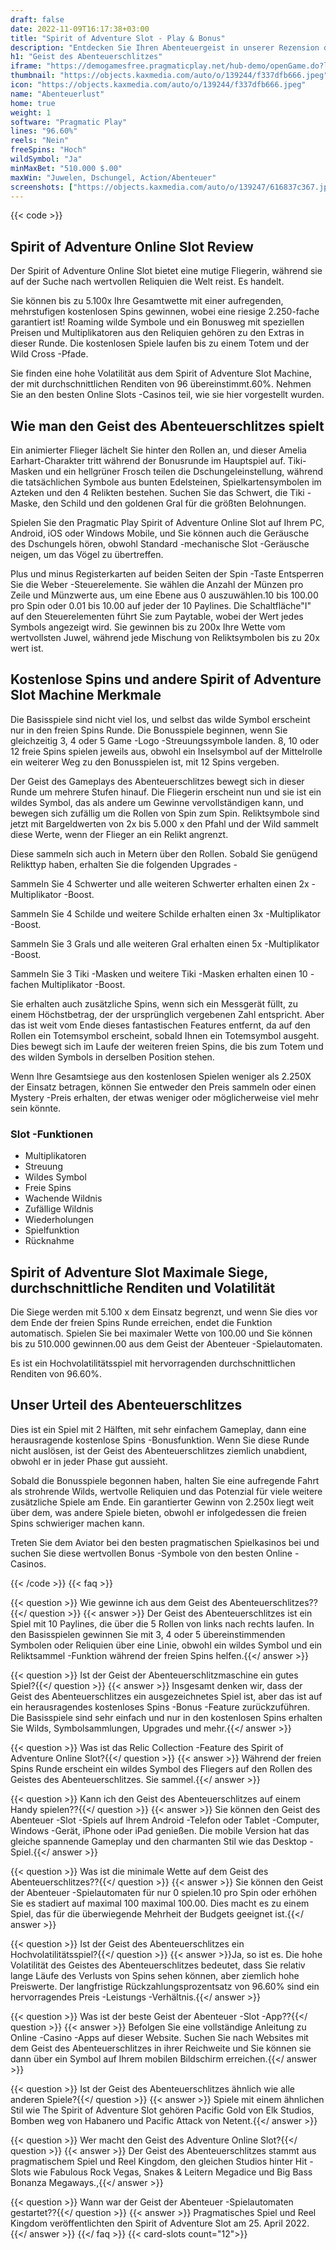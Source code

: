 ```yaml
---
draft: false
date: 2022-11-09T16:17:38+03:00
title: "Spirit of Adventure Slot - Play & Bonus"
description: "Entdecken Sie Ihren Abenteuergeist in unserer Rezension dieses Online Slot, in dem wir uns das Gameplay, die Funktionen und das Spielen mit dem besten Casino -Bonus ansehen."
h1: "Geist des Abenteuerschlitzes"
iframe: "https://demogamesfree.pragmaticplay.net/hub-demo/openGame.do?lang=en&cur=USD&websiteUrl=https%3A%2F%2Fclienthub.pragmaticplay.com%2F&gcpif=2273&gameSymbol=vs10spiritadv&jurisdiction=99&lobbyUrl=https://clienthub.pragmaticplay.com/slots/game-library/"
thumbnail: "https://objects.kaxmedia.com/auto/o/139244/f337dfb666.jpeg"
icon: "https://objects.kaxmedia.com/auto/o/139244/f337dfb666.jpeg"
name: "Abenteuerlust"
home: true
weight: 1
software: "Pragmatic Play"
lines: "96.60%"
reels: "Nein"
freeSpins: "Hoch"
wildSymbol: "Ja"
minMaxBet: "510.000 $.00"
maxWin: "Juwelen, Dschungel, Action/Abenteuer"
screenshots: ["https://objects.kaxmedia.com/auto/o/139247/616837c367.jpeg"]
---
```


{{< code >}}<h2>Spirit of Adventure Online Slot Review</h2><p>Der Spirit of Adventure Online Slot bietet eine mutige Fliegerin, während sie auf der Suche nach wertvollen Reliquien die Welt reist. Es handelt.</p><p>Sie können bis zu 5.100x Ihre Gesamtwette mit einer aufregenden, mehrstufigen kostenlosen Spins gewinnen, wobei eine riesige 2.250-fache garantiert ist! Roaming wilde Symbole und ein Bonusweg mit speziellen Preisen und Multiplikatoren aus den Reliquien gehören zu den Extras in dieser Runde. Die kostenlosen Spiele laufen bis zu einem Totem und der Wild Cross -Pfade.</p><p>Sie finden eine hohe Volatilität aus dem Spirit of Adventure Slot Machine, der mit durchschnittlichen Renditen von 96 übereinstimmt.60%. Nehmen Sie an den besten Online Slots -Casinos teil, wie sie hier vorgestellt wurden.</p><h2>Wie man den Geist des Abenteuerschlitzes spielt</h2><p>Ein animierter Flieger lächelt Sie hinter den Rollen an, und dieser Amelia Earhart-Charakter tritt während der Bonusrunde im Hauptspiel auf. Tiki-Masken und ein hellgrüner Frosch teilen die Dschungeleinstellung, während die tatsächlichen Symbole aus bunten Edelsteinen, Spielkartensymbolen im Azteken und den 4 Relikten bestehen. Suchen Sie das Schwert, die Tiki -Maske, den Schild und den goldenen Gral für die größten Belohnungen.</p><p>Spielen Sie den Pragmatic Play Spirit of Adventure Online Slot auf Ihrem PC, Android, iOS oder Windows Mobile, und Sie können auch die Geräusche des Dschungels hören, obwohl Standard -mechanische Slot -Geräusche neigen, um das Vögel zu übertreffen.</p><p>Plus und minus Registerkarten auf beiden Seiten der Spin -Taste Entsperren Sie die Weber -Steuerelemente. Sie wählen die Anzahl der Münzen pro Zeile und Münzwerte aus, um eine Ebene aus 0 auszuwählen.10 bis 100.00 pro Spin oder 0.01 bis 10.00 auf jeder der 10 Paylines. Die Schaltfläche"I" auf den Steuerelementen führt Sie zum Paytable, wobei der Wert jedes Symbols angezeigt wird. Sie gewinnen bis zu 200x Ihre Wette vom wertvollsten Juwel, während jede Mischung von Reliktsymbolen bis zu 20x wert ist.</p><h2>Kostenlose Spins und andere Spirit of Adventure Slot Machine Merkmale</h2><p>Die Basisspiele sind nicht viel los, und selbst das wilde Symbol erscheint nur in den freien Spins Runde. Die Bonusspiele beginnen, wenn Sie gleichzeitig 3, 4 oder 5 Game -Logo -Streuungssymbole landen. 8, 10 oder 12 freie Spins spielen jeweils aus, obwohl ein Inselsymbol auf der Mittelrolle ein weiterer Weg zu den Bonusspielen ist, mit 12 Spins vergeben.</p><p>Der Geist des Gameplays des Abenteuerschlitzes bewegt sich in dieser Runde um mehrere Stufen hinauf. Die Fliegerin erscheint nun und sie ist ein wildes Symbol, das als andere um Gewinne vervollständigen kann, und bewegen sich zufällig um die Rollen von Spin zum Spin. Reliktsymbole sind jetzt mit Bargeldwerten von 2x bis 5.000 x den Pfahl und der Wild sammelt diese Werte, wenn der Flieger an ein Relikt angrenzt.</p><p>Diese sammeln sich auch in Metern über den Rollen. Sobald Sie genügend Relikttyp haben, erhalten Sie die folgenden Upgrades -</p><p>Sammeln Sie 4 Schwerter und alle weiteren Schwerter erhalten einen 2x -Multiplikator -Boost.</p><p>Sammeln Sie 4 Schilde und weitere Schilde erhalten einen 3x -Multiplikator -Boost.</p><p>Sammeln Sie 3 Grals und alle weiteren Gral erhalten einen 5x -Multiplikator -Boost.</p><p>Sammeln Sie 3 Tiki -Masken und weitere Tiki -Masken erhalten einen 10 -fachen Multiplikator -Boost.</p><p>Sie erhalten auch zusätzliche Spins, wenn sich ein Messgerät füllt, zu einem Höchstbetrag, der der ursprünglich vergebenen Zahl entspricht. Aber das ist weit vom Ende dieses fantastischen Features entfernt, da auf den Rollen ein Totemsymbol erscheint, sobald Ihnen ein Totemsymbol ausgeht. Dies bewegt sich im Laufe der weiteren freien Spins, die bis zum Totem und des wilden Symbols in derselben Position stehen.</p><p>Wenn Ihre Gesamtsiege aus den kostenlosen Spielen weniger als 2.250X der Einsatz betragen, können Sie entweder den Preis sammeln oder einen Mystery -Preis erhalten, der etwas weniger oder möglicherweise viel mehr sein könnte.</p><h3>
Slot -Funktionen</h3><ul>
<li></span>
Multiplikatoren</li>
<li></span>
Streuung</li>
<li></span>
Wildes Symbol</li>
<li></span>
Freie Spins</li>
<li></span>
Wachende Wildnis</li>
<li></span>
Zufällige Wildnis</li>
<li></span>
Wiederholungen</li>
<li></span>
Spielfunktion</li>
<li></span>
Rücknahme</li></ul><h2>Spirit of Adventure Slot Maximale Siege, durchschnittliche Renditen und Volatilität</h2><p>Die Siege werden mit 5.100 x dem Einsatz begrenzt, und wenn Sie dies vor dem Ende der freien Spins Runde erreichen, endet die Funktion automatisch. Spielen Sie bei maximaler Wette von 100.00 und Sie können bis zu 510.000 gewinnen.00 aus dem Geist der Abenteuer -Spielautomaten.</p><p>Es ist ein Hochvolatilitätsspiel mit hervorragenden durchschnittlichen Renditen von 96.60%.</p><h2>Unser Urteil des Abenteuerschlitzes</h2><p>Dies ist ein Spiel mit 2 Hälften, mit sehr einfachem Gameplay, dann eine herausragende kostenlose Spins -Bonusfunktion. Wenn Sie diese Runde nicht auslösen, ist der Geist des Abenteuerschlitzes ziemlich unabdient, obwohl er in jeder Phase gut aussieht.</p><p>Sobald die Bonusspiele begonnen haben, halten Sie eine aufregende Fahrt als strohrende Wilds, wertvolle Reliquien und das Potenzial für viele weitere zusätzliche Spiele am Ende. Ein garantierter Gewinn von 2.250x liegt weit über dem, was andere Spiele bieten, obwohl er infolgedessen die freien Spins schwieriger machen kann.</p><p>Treten Sie dem Aviator bei den besten pragmatischen Spielkasinos bei und suchen Sie diese wertvollen Bonus -Symbole von den besten Online -Casinos.</p>
{{< /code >}}
{{< faq >}}

{{< question >}} Wie gewinne ich aus dem Geist des Abenteuerschlitzes??{{</ question >}}
{{< answer >}} Der Geist des Abenteuerschlitzes ist ein Spiel mit 10 Paylines, die über die 5 Rollen von links nach rechts laufen. In den Basisspielen gewinnen Sie mit 3, 4 oder 5 übereinstimmenden Symbolen oder Reliquien über eine Linie, obwohl ein wildes Symbol und ein Reliktsammel -Funktion während der freien Spins helfen.{{</ answer >}}

{{< question >}} Ist der Geist der Abenteuerschlitzmaschine ein gutes Spiel?{{</ question >}}
{{< answer >}} Insgesamt denken wir, dass der Geist des Abenteuerschlitzes ein ausgezeichnetes Spiel ist, aber das ist auf ein herausragendes kostenloses Spins -Bonus -Feature zurückzuführen. Die Basisspiele sind sehr einfach und nur in den kostenlosen Spins erhalten Sie Wilds, Symbolsammlungen, Upgrades und mehr.{{</ answer >}}

{{< question >}} Was ist das Relic Collection -Feature des Spirit of Adventure Online Slot?{{</ question >}}
{{< answer >}} Während der freien Spins Runde erscheint ein wildes Symbol des Fliegers auf den Rollen des Geistes des Abenteuerschlitzes. Sie sammel.{{</ answer >}}

{{< question >}} Kann ich den Geist des Abenteuerschlitzes auf einem Handy spielen??{{</ question >}}
{{< answer >}} Sie können den Geist des Abenteuer -Slot -Spiels auf Ihrem Android -Telefon oder Tablet -Computer, Windows -Gerät, iPhone oder iPad genießen. Die mobile Version hat das gleiche spannende Gameplay und den charmanten Stil wie das Desktop -Spiel.{{</ answer >}}

{{< question >}} Was ist die minimale Wette auf dem Geist des Abenteuerschlitzes??{{</ question >}}
{{< answer >}} Sie können den Geist der Abenteuer -Spielautomaten für nur 0 spielen.10 pro Spin oder erhöhen Sie es stadiert auf maximal 100 maximal 100.00. Dies macht es zu einem Spiel, das für die überwiegende Mehrheit der Budgets geeignet ist.{{</ answer >}}

{{< question >}} Ist der Geist des Abenteuerschlitzes ein Hochvolatilitätsspiel?{{</ question >}}
{{< answer >}}Ja, so ist es. Die hohe Volatilität des Geistes des Abenteuerschlitzes bedeutet, dass Sie relativ lange Läufe des Verlusts von Spins sehen können, aber ziemlich hohe Preiswerte. Der langfristige Rückzahlungsprozentsatz von 96.60% sind ein hervorragendes Preis -Leistungs -Verhältnis.{{</ answer >}}

{{< question >}} Was ist der beste Geist der Abenteuer -Slot -App??{{</ question >}}
{{< answer >}} Befolgen Sie eine vollständige Anleitung zu Online -Casino -Apps auf dieser Website. Suchen Sie nach Websites mit dem Geist des Abenteuerschlitzes in ihrer Reichweite und Sie können sie dann über ein Symbol auf Ihrem mobilen Bildschirm erreichen.{{</ answer >}}

{{< question >}} Ist der Geist des Abenteuerschlitzes ähnlich wie alle anderen Spiele?{{</ question >}}
{{< answer >}} Spiele mit einem ähnlichen Stil wie The Spirit of Adventure Slot gehören Pacific Gold von Elk Studios, Bomben weg von Habanero und Pacific Attack von Netent.{{</ answer >}}

{{< question >}} Wer macht den Geist des Adventure Online Slot?{{</ question >}}
{{< answer >}} Der Geist des Abenteuerschlitzes stammt aus pragmatischem Spiel und Reel Kingdom, den gleichen Studios hinter Hit -Slots wie Fabulous Rock Vegas, Snakes & Leitern Megadice und Big Bass Bonanza Megaways.,{{</ answer >}}

{{< question >}} Wann war der Geist der Abenteuer -Spielautomaten gestartet??{{</ question >}}
{{< answer >}} Pragmatisches Spiel und Reel Kingdom veröffentlichten den Spirit of Adventure Slot am 25. April 2022.{{</ answer >}}
{{</ faq >}}
{{< card-slots count="12">}}